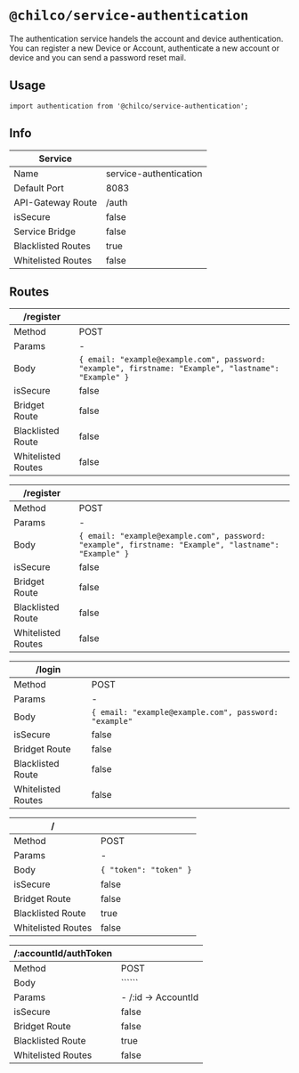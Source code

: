 # `@chilco/service-authentication`
The authentication service handels the account and device authentication.
You can register a new Device or Account,
authenticate a new account or device and
you can send a password reset mail.

## Usage
```
import authentication from '@chilco/service-authentication';
```

## Info 
| Service | |
|---|---|
| Name | service-authentication |
| Default Port | 8083 |
| API-Gateway Route | /auth |
| isSecure | false |
| Service Bridge | false |
| Blacklisted Routes | true |
| Whitelisted Routes | false |

## Routes 
| /register | |
|---|---|
| Method | POST |
| Params | - |
| Body | ```{ email: "example@example.com", password: "example", firstname: "Example", "lastname": "Example" }``` |
| isSecure | false |
| Bridget Route | false |
| Blacklisted Route | false |
| Whitelisted Routes | false |

| /register | |
|---|---|
| Method | POST |
| Params | - |
| Body | ```{ email: "example@example.com", password: "example", firstname: "Example", "lastname": "Example" }``` |
| isSecure | false |
| Bridget Route | false |
| Blacklisted Route | false |
| Whitelisted Routes | false |

| /login | |
|---|---|
| Method | POST |
| Params | - |
| Body | ```{ email: "example@example.com", password: "example"``` |
| isSecure | false |
| Bridget Route | false |
| Blacklisted Route | false |
| Whitelisted Routes | false |

| / | |
|---|---|
| Method | POST |
| Params | - |
| Body | ``` { "token": "token" } ``` |
| isSecure | false |
| Bridget Route | false |
| Blacklisted Route | true |
| Whitelisted Routes | false |

| /:accountId/authToken | |
|---|---|
| Method | POST |
| Body | `````` |
| Params |  - /:id -> AccountId  |
| isSecure | false |
| Bridget Route | false |
| Blacklisted Route | true |
| Whitelisted Routes | false |
